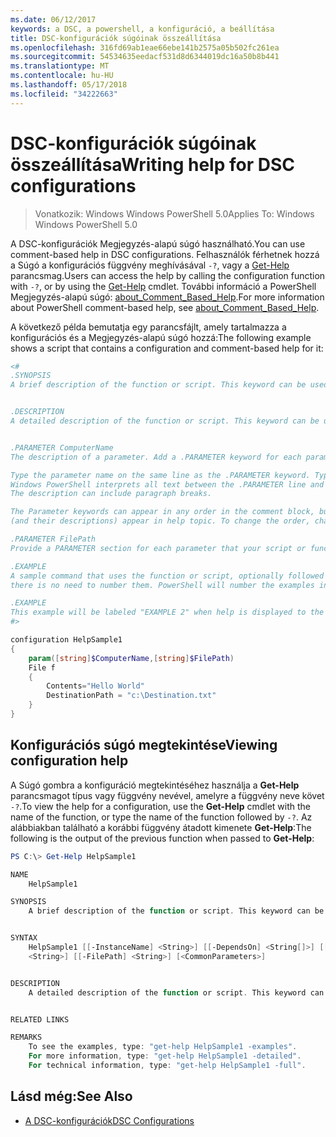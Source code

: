 ```yaml
---
ms.date: 06/12/2017
keywords: a DSC, a powershell, a konfiguráció, a beállítása
title: DSC-konfigurációk súgóinak összeállítása
ms.openlocfilehash: 316fd69ab1eae66ebe141b2575a05b502fc261ea
ms.sourcegitcommit: 54534635eedacf531d8d6344019dc16a50b8b441
ms.translationtype: MT
ms.contentlocale: hu-HU
ms.lasthandoff: 05/17/2018
ms.locfileid: "34222663"
---
```

# <a name="writing-help-for-dsc-configurations"></a><span data-ttu-id="86efd-103">DSC-konfigurációk súgóinak összeállítása</span><span class="sxs-lookup"><span data-stu-id="86efd-103">Writing help for DSC configurations</span></span>

><span data-ttu-id="86efd-104">Vonatkozik: Windows Windows PowerShell 5.0</span><span class="sxs-lookup"><span data-stu-id="86efd-104">Applies To: Windows Windows PowerShell 5.0</span></span>

<span data-ttu-id="86efd-105">A DSC-konfigurációk Megjegyzés-alapú súgó használható.</span><span class="sxs-lookup"><span data-stu-id="86efd-105">You can use comment-based help in DSC configurations.</span></span> <span data-ttu-id="86efd-106">Felhasználók férhetnek hozzá a Súgó a konfigurációs függvény meghívásával `-?`, vagy a [Get-Help](https://technet.microsoft.com/library/hh849696.aspx) parancsmag.</span><span class="sxs-lookup"><span data-stu-id="86efd-106">Users can access the help by calling the configuration function with `-?`, or by using the [Get-Help](https://technet.microsoft.com/library/hh849696.aspx) cmdlet.</span></span> <span data-ttu-id="86efd-107">További információ a PowerShell Megjegyzés-alapú súgó: [about_Comment_Based_Help](https://technet.microsoft.com/library/hh847834.aspx).</span><span class="sxs-lookup"><span data-stu-id="86efd-107">For more information about PowerShell comment-based help, see [about_Comment_Based_Help](https://technet.microsoft.com/library/hh847834.aspx).</span></span>

<span data-ttu-id="86efd-108">A következő példa bemutatja egy parancsfájlt, amely tartalmazza a konfigurációs és a Megjegyzés-alapú súgó hozzá:</span><span class="sxs-lookup"><span data-stu-id="86efd-108">The following example shows a script that contains a configuration and comment-based help for it:</span></span>

```powershell
<#
.SYNOPSIS
A brief description of the function or script. This keyword can be used only once for each configuration.


.DESCRIPTION
A detailed description of the function or script. This keyword can be used only once for each configuration.


.PARAMETER ComputerName
The description of a parameter. Add a .PARAMETER keyword for each parameter in the function or script syntax.

Type the parameter name on the same line as the .PARAMETER keyword. Type the parameter description on the lines following the .PARAMETER keyword.
Windows PowerShell interprets all text between the .PARAMETER line and the next keyword or the end of the comment block as part of the parameter description.
The description can include paragraph breaks.

The Parameter keywords can appear in any order in the comment block, but the function or script syntax determines the order in which the parameters
(and their descriptions) appear in help topic. To change the order, change the syntax.

.PARAMETER FilePath
Provide a PARAMETER section for each parameter that your script or function accepts.

.EXAMPLE
A sample command that uses the function or script, optionally followed by sample output and a description. Repeat this keyword for each example. If you have multiple examples,
there is no need to number them. PowerShell will number the examples in help text.

.EXAMPLE
This example will be labeled "EXAMPLE 2" when help is displayed to the user.
#>

configuration HelpSample1
{
    param([string]$ComputerName,[string]$FilePath)
    File f
    {
        Contents="Hello World"
        DestinationPath = "c:\Destination.txt"
    }
}
```

## <a name="viewing-configuration-help"></a><span data-ttu-id="86efd-109">Konfigurációs súgó megtekintése</span><span class="sxs-lookup"><span data-stu-id="86efd-109">Viewing configuration help</span></span>

<span data-ttu-id="86efd-110">A Súgó gombra a konfiguráció megtekintéséhez használja a **Get-Help** parancsmagot típus vagy függvény nevével, amelyre a függvény neve követ `-?`.</span><span class="sxs-lookup"><span data-stu-id="86efd-110">To view the help for a configuration, use the **Get-Help** cmdlet with the name of the function, or type the name of the function followed by `-?`.</span></span> <span data-ttu-id="86efd-111">Az alábbiakban található a korábbi függvény átadott kimenete **Get-Help**:</span><span class="sxs-lookup"><span data-stu-id="86efd-111">The following is the output of the previous function when passed to **Get-Help**:</span></span>

```powershell
PS C:\> Get-Help HelpSample1

NAME
    HelpSample1

SYNOPSIS
    A brief description of the function or script. This keyword can be used only once for each configuration.


SYNTAX
    HelpSample1 [[-InstanceName] <String>] [[-DependsOn] <String[]>] [[-OutputPath] <String>] [[-ConfigurationData] <Hashtable>] [[-ComputerName]
    <String>] [[-FilePath] <String>] [<CommonParameters>]


DESCRIPTION
    A detailed description of the function or script. This keyword can be used only once for each configuration.


RELATED LINKS

REMARKS
    To see the examples, type: "get-help HelpSample1 -examples".
    For more information, type: "get-help HelpSample1 -detailed".
    For technical information, type: "get-help HelpSample1 -full".
```

## <a name="see-also"></a><span data-ttu-id="86efd-112">Lásd még:</span><span class="sxs-lookup"><span data-stu-id="86efd-112">See Also</span></span>
* [<span data-ttu-id="86efd-113">A DSC-konfigurációk</span><span class="sxs-lookup"><span data-stu-id="86efd-113">DSC Configurations</span></span>](configurations.md)